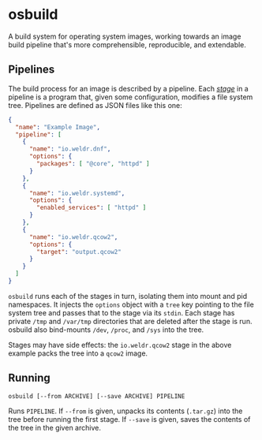 # osbuild

A build system for operating system images, working towards an image build
pipeline that's more comprehensible, reproducible, and extendable.

## Pipelines

The build process for an image is described by a pipeline. Each
[*stage*](/stages) in a pipeline is a program that, given some configuration,
modifies a file system tree. Pipelines are defined as JSON files like this one:

```json
{
  "name": "Example Image",
  "pipeline": [
    {
      "name": "io.weldr.dnf",
      "options": {
        "packages": [ "@core", "httpd" ]
      }
    },
    {
      "name": "io.weldr.systemd",
      "options": {
        "enabled_services": [ "httpd" ]
      }
    },
    {
      "name": "io.weldr.qcow2",
      "options": {
        "target": "output.qcow2"
      }
    }
  ]
}
```

`osbuild` runs each of the stages in turn, isolating them into mount and pid
namespaces. It injects the `options` object with a `tree` key pointing to the
file system tree and passes that to the stage via its `stdin`. Each stage has
private `/tmp` and `/var/tmp` directories that are deleted after the stage is
run. osbuild also bind-mounts `/dev`, `/proc`, and `/sys` into the tree.

Stages may have side effects: the `io.weldr.qcow2` stage in the above
example packs the tree into a `qcow2` image.

## Running

```
osbuild [--from ARCHIVE] [--save ARCHIVE] PIPELINE
```

Runs `PIPELINE`. If `--from` is given, unpacks its contents (`.tar.gz`) into
the tree before running the first stage. If `--save` is given, saves the
contents of the tree in the given archive.
